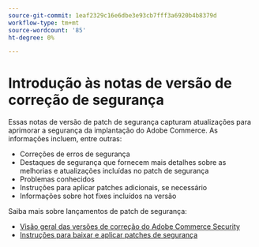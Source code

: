 ```yaml
---
source-git-commit: 1eaf2329c16e6dbe3e93cb7fff3a6920b4b8379d
workflow-type: tm+mt
source-wordcount: '85'
ht-degree: 0%

---
```

# Introdução às notas de versão de correção de segurança

Essas notas de versão de patch de segurança capturam atualizações para aprimorar a segurança da implantação do Adobe Commerce. As informações incluem, entre outras:

* Correções de erros de segurança
* Destaques de segurança que fornecem mais detalhes sobre as melhorias e atualizações incluídas no patch de segurança
* Problemas conhecidos
* Instruções para aplicar patches adicionais, se necessário
* Informações sobre hot fixes incluídos na versão

Saiba mais sobre lançamentos de patch de segurança:

* [Visão geral das versões de correção do Adobe Commerce Security](/help/release/release-notes/security/overview.md#about-adobe-commerce-security-patch-releases)
* [Instruções para baixar e aplicar patches de segurança](/help/installation/composer.md)
